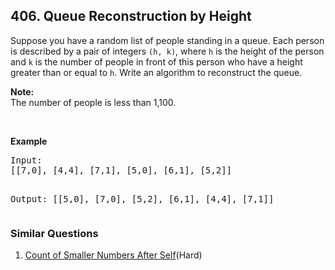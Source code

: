 ## 406. Queue Reconstruction by Height

<p>Suppose you have a random list of people standing in a queue. Each person is described by a pair of integers <code>(h, k)</code>, where <code>h</code> is the height of the person and <code>k</code> is the number of people in front of this person who have a height greater than or equal to <code>h</code>. Write an algorithm to reconstruct the queue.
</p>

<p><b>Note:</b><br />
The number of people is less than 1,100.
</p>

<br />

<p><b>Example</b>
<pre>
Input:
[[7,0], [4,4], [7,1], [5,0], [6,1], [5,2]]

Output:
[[5,0], [7,0], [5,2], [6,1], [4,4], [7,1]]
</pre>
</p>

### Similar Questions
  1. [Count of Smaller Numbers After Self](https://github.com/openset/leetcode/tree/master/solution/count-of-smaller-numbers-after-self)(Hard)
